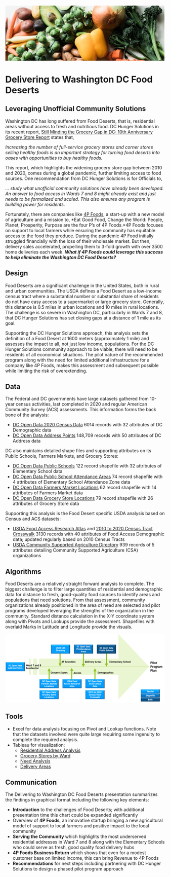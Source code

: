 ![](https://github.com/arbgar/metis/blob/main/Business%20Fundamentals/Project/Deliverable/bf_Picture.png)

# Delivering to Washington DC Food Deserts

## Leveraging Unofficial Community Solutions 

Washington DC has long suffered from Food Deserts, that is, residential areas without access to fresh and nutritious food. DC Hunger Solutions in its recent report, [Still Minding the Grocery Gap in DC: 10th Anniversary Grocery Store Report](https://www.dchunger.org/wp-content/uploads/2021/01/StillMindingGroceryGap.pdf) states that, 

*Increasing the number of full-service grocery stores and corner stores selling healthy foods is an important strategy for turning food deserts into oases with opportunities to buy healthy foods.*  

This report, which highlights the widening grocery store gap between 2010 and 2020,  comes during a global pandemic, further limiting access to food sources. One recommendation from DC Hunger Solutions is for Officials to, 

*... study what unofficial community solutions have already been developed. An answer to food access in Wards 7 and 8 might already exist and just needs to be formalized and scaled. This also ensures any program is building power for residents.*

Fortunately, there are companies like [4P Foods](https://4pfoods.com/), a start-up with a new model of agriculture and a mission to, *Eat Good Food, Change the World: People, Planet, Prosperity, Purpose are the four P’s of 4P Foods.*4P Foods focuses on support to local farmers while ensuring the community has equitable access to the food they produce. During the pandemic 4P Food initially struggled financially with the loss of their wholesale market. But then, delivery sales accelerated, propelling them to 3-fold growth with over 3500 home deliveries each week. ***What if 4P Foods could leverage this success to help eliminate the Washington DC Food Deserts?***

## Design

Food Deserts are a significant challenge in the United States, both in rural and urban communities.  The USDA defines a Food Desert as a low-income census tract where a substantial number or substantial share of residents do not have easy access to a supermarket or large grocery store. Generally, this distance is 0.5 miles in urban locations and 10 miles in rural locations.  The challenge is so severe in Washington DC, particularly in Wards 7 and 8, that DC Hunger Solutions has set closing gaps at a distance of 1 mile as its goal.

Supporting the DC Hunger Solutions approach, this analysis sets the definition of a Food Desert at 1600 meters (approximately 1 mile) and assesses the impact to all, not just low income, populations.  For the DC Hunger Solutions community approach to be viable, there will need to be residents of all economical situations.  The pilot nature of the recommended program along with the need for limited additional infrastructure for a company like 4P Foods, makes this assessment and subsequent possible while limiting the risk of overextending.

## Data

The Federal and DC governments have  large datasets gathered from 10-year census activities, last completed in 2020 and regular American Community Survey (ACS) assessments.  This information forms the back bone of the analysis:

- [DC Open Data 2020 Census Data](https://opendata.dc.gov/datasets/DCGIS::census-blocks-in-2020/about) 6014 records with 32 attributes of DC Demographic data
- [DC Open Data Address Points](https://opendata.dc.gov/datasets/DCGIS::address-points/about) 148,709 records with 50 attributes of DC Address data

DC also maintains detailed shape files and supporting attributes on its Public Schools, Farmers Markets, and Grocery Stores: 

- [DC Open Data Public Schools](https://opendata.dc.gov/datasets/DCGIS::public-schools/about) 122 record shapefile with 32 attributes of Elementary School data
- [DC Open Data Public School Attendance Areas](https://opendata.dc.gov/datasets/DCGIS::school-attendance-zones-elementary/about) 74 record shapefile with 4 attributes of Elementary School Attendance Zone data
- [DC Open Data Farmers Market Locations](https://opendata.dc.gov/datasets/DCGIS::farmers-market-locations/about) 62 record shapefile with 14 attributes of Farmers Market data
- [DC Open Data Grocery Store Locations](https://opendata.dc.gov/datasets/DCGIS::grocery-store-locations/about) 79 record shapefile with 26 attributes of Grocery Store data

Supporting this analysis is the Food Desert specific USDA analysis based on Census and ACS datasets:

- [USDA Food Access Research Atlas](https://www.ers.usda.gov/data-products/food-environment-atlas/data-access-and-documentation-downloads/) and [2010 to 2020 Census Tract Crosswalk](https://www.census.gov/geographies/reference-files/time-series/geo/relationship-files.html) 3130 records with 40 attributes of Food Access Demographic data; updated regularly based on 2010 Census Tracts
- [USDA Community Supported Agriculture Directory](https://www.ams.usda.gov/local-food-directories/csas) 939 records of 5 attributes detailing Community Supported Agriculture (CSA) organizations

## Algorithms

Food Deserts are a relatively straight forward analysis to complete.  The biggest challenge is to filter large quantities of residential and demographic data for distance to fresh, good-quality food sources to identify areas and populations that need solutions.  From that assessment, community organizations already positioned in the area of need are selected and pilot programs developed leveraging the strengths of the organization in the community. Standard distance calculation in the X-Y coordinate system along with Pivots and Lookups provide the assessment.  Shapefiles with overlaid Marks in Latitude and Longitude provide the visuals.

![](https://github.com/arbgar/metis/blob/main/Business%20Fundamentals/Project/Final%20Deliverable/Algorithms.png)

## Tools

- Excel for data analysis focusing on Pivot and Lookup functions.  Note that the datasets involved were quite large requiring some ingenuity to complete the required analysis.  
- Tableau for visualization:
  - [Residential Address Analysis](https://public.tableau.com/app/profile/alison.garrett/viz/bf_78_analysis/Ward7)
  - [Grocery Stores by Ward](https://public.tableau.com/app/profile/alison.garrett/viz/bf_ward_grocery/Sheet2)
  - [Need Analysis](https://public.tableau.com/app/profile/alison.garrett/viz/bf_need/Dashboard1)
  - [Delivery Areas](https://public.tableau.com/app/profile/alison.garrett/viz/Wards-PS/Sheet2)

## Communication

The Delivering to Washington DC Food Deserts presentation summarizes the findings in graphical format including the following key elements:

- **Introduction** to the challenges of Food Deserts; with additional presentation time this chart could be expanded significantly
- Overview of  **4P Foods**, an innovative startup bringing a new agricultural model of support to local farmers and positive impact to the local community
- **Serving the Community** which highlights the most underserved residential addresses in Ward 7 and 8 along with the Elementary Schools who could serve as fresh, good quality food delivery hubs
- **4P Foods Business Return** which shows that even for a modest  customer base on limited income, this can bring Revenue to 4P Foods
- **Recommendations** for next steps including partnering with DC Hunger Solutions to design a phased pilot program approach 
